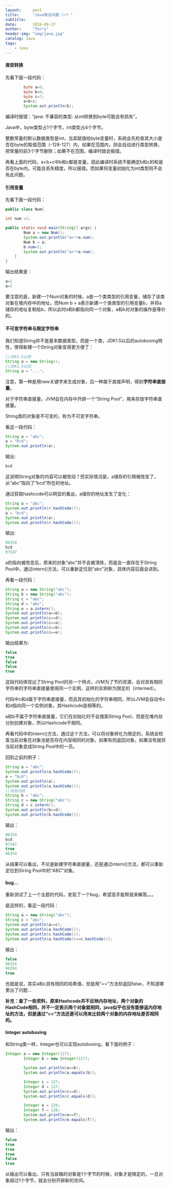 ```yaml
---
layout:     post
title:      "Java常见问题（一）"
subtitle:   
date:       2016-09-27
author:     "Terry"
header-img: "img/java.jpg"
catalog: Java
tags:
    - Java
---
```

#### 类型转换
先看下面一段代码：

```java
        byte a=5;
        byte b=6;
        byte c=7;
        a=b+c;
        System.out.println(b);
```
 
编译时报错：“java: 不兼容的类型: 从int转换到byte可能会有损失”。

Java中，byte类型占1个字节，int类型占4个字节。

整数常量的默认数据类型是int，当其赋值给byte变量时，系统会先检查其大小是否在byte的取值范围（-128-127）内，如果在范围内，则会自动进行类型转换，把常量的前3个字节删除；如果不在范围，编译时就会报错。

再看上面的代码，a=b+c中b和c都是变量，因此编译时系统不能确定b和c的和是否在byte内，可能会丢失精度，所以报错。而如果将变量初始化为int类型则不会有此问题。

#### 引用变量
先看下面一段代码：

```java
public class Num{

int num =1;

public static void main(String[] args) {
        Num a = new Num();
        System.out.println("a="+a.num);
        Num b = a;
        b.num=2;
        System.out.println("a="+a.num);
    }
}
```

输出结果是：

```java
a=1
a=2
```

要注意的是，新建一个Num对象的时候，a是一个类类型的引用变量，储存了该类对象在堆内存中的地址，而Num b = a表示新建一个类类型的引用变量b，并将a储存的地址复制给b，所以此时a和b都指向同一个对象，a和b对对象的操作是等价的。

#### 不可变字符串与限定字符串
我们知道String并不是基本数据类型，而是一个类，JDK1.5以后的autoboxing特性，使得新建一个String对象变得更方便了：

```java   
//JDK1.5以前
String a = new String();
//JDK1.5以后
String a = "...";      
```

注意，第一种是用new关键字来生成对象，后一种属于直接声明，得到**字符串直接量**。

对于字符串直接量，JVM会在内存中开辟一个“String Pool”，用来存放字符串直接量。

String类的对象是不可变的，称为不可变字符串。

看这一段代码：

```java
String a = "abc";
a = "bcd";
System.out.println(a);
```

输出:

```java
bcd
```

这说明String对象的内容可以被改动？但实际情况是，a储存的引用被改变了，从“abc”指向了“bcd”所在的地址。

通过获取hashcode可以明显的看出，a储存的地址发生了变化：

```java
String a = "abc";
System.out.println(r.hashCode());
a = "bcd";
System.out.println(a);
System.out.println(r.hashCode());
```

输出:

```java
96354
bcd
97347
```

a的指向被改变后，原来的对象“abc”并不会被清除，而是会一直存在于String Pool中，通过intern()方法，可以重新定位到“abc”对象，具体内容后面会讲到。

再看一段代码：

```java   
String a = new String("abc");
String b = new String("abc");
String c = "abc";
String d = "abc";
String e = a.intern();
System.out.println(a==b);
System.out.println(c==d);
System.out.println(c==a);
System.out.println(c==b);
System.out.println(c==e);
```

输出结果为:

```java
false
true
false
false
true
```

这段代码体现出了String Pool的另一个特点，JVM为了节约资源，会对具有相同字符串的字符串直接量使用同一个实例，这样的实例称为限定的（interned）。

代码中c和d属于字符串直接量，而且其初始化的字符串相同，所以JVM会自动令c和d指向同一个实例对象，其Hashcode是相等的。

a和b不属于字符串直接量，它们在初始化时不会搜索String Pool，而是在堆内存分别创建对象，所以Hashcode不相同。

再看代码中的intern()方法，通过这个方法，可以将对象转化为限定的，系统会检查当前对象在对象池是否存在内容相同的对象，如果有则返回对象，如果没有就将当前对象变成String Pool中的一员。

回到之前的例子：

```java
String a = "abc";
System.out.println(a.hashCode());
a = "bcd";
System.out.println(a);
System.out.println(a.hashCode());
//添加代码
String b = "abc";
String c = new String("abc");
String d = c.intern();
System.out.println(b==d);
System.out.println(b.hashCode());
```

输出：

```java
96354
bcd
97347
true
96354
```

从结果可以看出，不论是新建字符串直接量，还是通过intern()方法，都可以重新定位到String Pool中的“ABC”对象。

#### bug...
重新测试了上一个主题的代码，发现了一个bug，希望高手能帮我来解答。。。

是这样的，看这一段代码：

```java   
String a = new String("abc");
String c = "abc";
System.out.println(a==c);
System.out.println(a.hashCode());
System.out.println(c.hashCode());
System.out.println(a.hashCode()==c.hashCode());
```

输出：

```java
false
96354
96354
true
```

也就是说，其实a和c具有相同的哈希值，但是用“==”方法却返回false，不知道哪里出了问题...

**补充：查了一些资料，原来Hashcode并不反映内存地址，两个对象的HashCode相同，并不一定表示两个对象就相同，java似乎也没有能够返内存地址的方法，但是通过“==”方法还是可以用来比较两个对象的内存地址是否相同的。**

#### Integer autoboxing
和String类一样，Integer也可以实现autoboxing，看下面的例子：

```java
Integer a = new Integer(127);
        Integer b = new Integer(127);

        System.out.println(a==b);
        System.out.println(a.equals(b));

        Integer c = 127;
        Integer d = 127;
        System.out.println(c==d);
        System.out.println(c.equals(d));

        Integer e = 128;
        Integer f = 128;
        System.out.println(e==f);
        System.out.println(e.equals(f));
```

输出：

```java
false
true
true
true
false
true
```

从输出可以看出，只有当装箱的对象是1个字节的时候，对象才是限定的，一旦对象超过1个字节，就会分别开辟新的空间。
